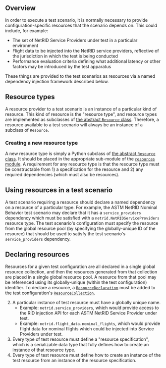 ## Overview

In order to execute a test scenario, it is normally necessary to provide configuration-specific resources that the scenario depends on.  This could include, for example:

* The set of NetRID Service Providers under test in a particular environment
* Flight data to be injected into the NetRID service providers, reflective of the jurisdiction in which the test is being conducted
* Performance evaluation criteria defining what additional latency or other factors may be introduced by the test apparatus

These things are provided to the test scenarios as resources via a named dependency injection framework described below.

## Resource types

A resource provider to a test scenario is an instance of a particular kind of resource.  This kind of resource is the "resource type", and resource types are implemented as subclasses of [the abstract `Resource` class](resource.py).  Therefore, a resource available to a test scenario will always be an instance of a subclass of `Resource`.

### Creating a new resource type

A new resource type is simply a Python subclass of [the abstract `Resource` class](resource.py).  It should be placed in the appropriate sub-module of the [`resources` module](.).  A requirement for any resource type is that the resource type must be constructable from 1) a specification for the resource and 2) any required dependencies (which must also be resources).

## Using resources in a test scenario

A test scenario requiring a resource should declare a named dependency on a resource of a particular type.  For example, the ASTM NetRID Nominal Behavior test scenario may declare that it has a `service_providers` dependency which must be satisfied with a `netrid.NetRIDServiceProviders` resource type.  The test scenario's configuration must specify the resource from the global resource pool (by specifying the globally-unique ID of the resource) that should be used to satisfy the test scenario's `service_providers` dependency.

## Declaring resources

Resources for a given test configuration are all declared in a single global resource collection, and then the resources generated from that collection are placed in a single global resource pool.  A resource from that pool may be referenced using its globally-unique (within the test configuration) identifier.  To declare a resource, a [`ResourceDeclaration`](resource.py) must be added to the test configuration's [`ResourceCollection`](resource.py).


2. A particular instance of test resource must have a globally unique name.
    * Example: `netrid.service_providers`, which would provide access to the RID injection API for each ASTM NetRID Service Provider under test.
    * Example: `netrid.flight_data.nominal_flights`, which would provide flight data for nominal flights which could be injected into Service Providers under test.
3. Every type of test resource must define a "resource specification", which is a serializable data type that fully defines how to create an instance of that resource type.
4. Every type of test resource must define how to create an instance of the test resource from an instance of the resource specification.
